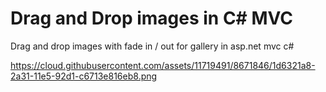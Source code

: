 # Drag and Drop images in C# MVC

Drag and drop images with fade in / out for gallery in asp.net mvc c# 

https://cloud.githubusercontent.com/assets/11719491/8671846/1d6321a8-2a31-11e5-92d1-c6713e816eb8.png
